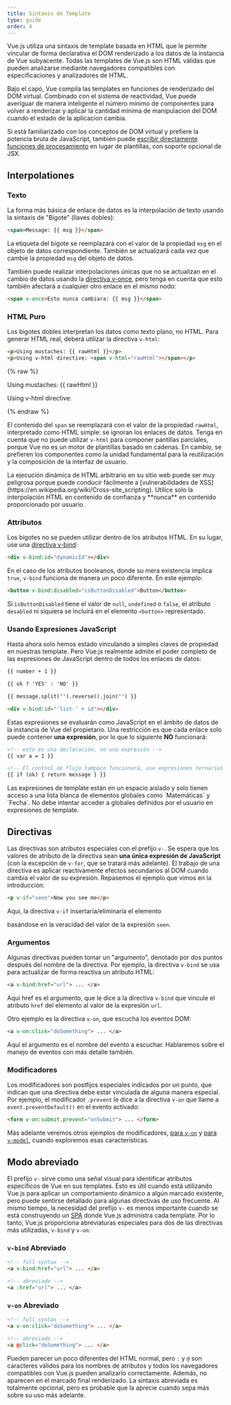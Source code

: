 ```yaml
---
title: Sintaxis de Template
type: guide
order: 4
---
```


Vue.js utiliza una sintaxis de template basada en HTML que le permite vincular de forma declarativa el DOM renderizado a los datos de la instancia de Vue subyacente. Todas las templates de Vue.js son HTML válidas que pueden analizarse mediante navegadores compatibles con especificaciones y analizadores de HTML.

Bajo el capó, Vue compila las templates en funciones de renderizado del DOM virtual. Combinado con el sistema de reactividad, Vue puede averiguar de manera inteligente el número mínimo de componentes para volver a renderizar y aplicar la cantidad mínima de manipulacion del DOM cuando el estado de la aplicacion cambia.

Si está familiarizado con los conceptos de DOM virtual y prefiere la potencia bruta de JavaScript, también puede [escribir directamente funciones de procesamiento](render-function.html) en lugar de plantillas, con soporte opcional de JSX.

## Interpolationes

### Texto

La forma más básica de enlace de datos es la interpolación de texto usando la sintaxis de "Bigote" (llaves dobles):

``` html
<span>Message: {{ msg }}</span>
```

La etiqueta del bigote se reemplazará con el valor de la propiedad `msg` en el objeto de datos correspondiente. También se actualizará cada vez que cambie la propiedad `msg` del objeto de datos.

También puede realizar interpolaciones únicas que no se actualizan en el cambio de datos usando la [directiva v-once](../api/#v-once), pero tenga en cuenta que esto también afectará a cualquier otro enlace en el mismo nodo:

``` html
<span v-once>Esto nunca cambiara: {{ msg }}</span>
```

### HTML Puro

Los bigotes dobles interpretan los datos como texto plano, no HTML. Para generar HTML real, deberá utilizar la directiva `v-html`:

``` html
<p>Using mustaches: {{ rawHtml }}</p>
<p>Using v-html directive: <span v-html="rawHtml"></span></p>
```

{% raw %}
<div id="example1" class="demo">
  <p>Using mustaches: {{ rawHtml }}</p>
  <p>Using v-html directive: <span v-html="rawHtml"></span></p>
</div>
<script>
new Vue({
  el: '#example1',
  data: function () {
  	return {
  	  rawHtml: '<span style="color: red">This should be red.</span>'
  	}
  }
})
</script>
{% endraw %}

El contenido del `span` se reemplazará con el valor de la propiedad `rawHtml`, interpretado como HTML simple: se ignoran los enlaces de datos. Tenga en cuenta que no puede utilizar `v-html` para componer pantillas parciales, porque Vue no es un motor de plantillas basado en cadenas. En cambio, se prefieren los componentes como la unidad fundamental para la reutilización y la composición de la interfaz de usuario.

<p class="tip">La ejecución dinámica de HTML arbitrario en su sitio web puede ser muy peligrosa porque puede conducir fácilmente a [vulnerabilidades de XSS](https://en.wikipedia.org/wiki/Cross-site_scripting). Utilice solo la interpolación HTML en contenido de confianza y **nunca** en contenido proporcionado por usuario.</p>

### Attributos

Los bigotes no se pueden utilizar dentro de los atributos HTML. En su lugar, use una [directiva v-bind](../api/#v-bind):

``` html
<div v-bind:id="dynamicId"></div>
```

En el caso de los atributos booleanos, donde su mera existencia implica `true`, `v-bind` funciona de manera un poco diferente. En este ejemplo:

``` html
<button v-bind:disabled="isButtonDisabled">Button</button>
```

Si `isButtonDisabled` tiene el valor de `null`, `undefined` o `false`, el atributo `desabled` ni siquiera se incluirá en el elemento `<button>` representado.

### Usando Expresiones JavaScript 

Hasta ahora solo hemos estado vinculando a simples claves de propiedad en nuestras template. Pero Vue.js realmente admite el poder completo de las expresiones de JavaScript dentro de todos los enlaces de datos:

``` html
{{ number + 1 }}

{{ ok ? 'YES' : 'NO' }}

{{ message.split('').reverse().join('') }}

<div v-bind:id="'list-' + id"></div>
```

Estas expresiones se evaluarán como JavaScript en el ámbito de datos de la instancia de Vue del propietario. Una restricción es que cada enlace solo puede contener **una expresión**, por lo que lo siguiente **NO** funcionará:

``` html
<!-- esto es una declaración, no una expresión -->
{{ var a = 1 }}

<!-- El control de flujo tampoco funcionará, use expresiones ternarias -->
{{ if (ok) { return message } }}
```

<p class="tip">Las expresiones de template están en un espacio aislado y solo tienen acceso a una lista blanca de elementos globales como `Matemáticas` y `Fecha`. No debe intentar acceder a globales definidos por el usuario en expresiones de template.</p>

## Directivas

Las directivas son atributos especiales con el prefijo `v-`. Se espera que los valores de atributo de la directiva sean **una única expresión de JavaScript** (con la excepción de `v-for`, que se tratará más adelante). El trabajo de una directiva es aplicar reactivamente efectos secundarios al DOM cuando cambia el valor de su expresión. Repasemos el ejemplo que vimos en la introducción:

``` html
<p v-if="seen">Now you see me</p>
```
Aquí, la directiva `v-if` insertaría/eliminaría el elemento <p> basándose en la veracidad del valor de la expresión `seen`.

### Argumentos

Algunas directivas pueden tomar un "argumento", denotado por dos puntos después del nombre de la directiva. Por ejemplo, la directiva `v-bind` se usa para actualizar de forma reactiva un atributo HTML:

``` html
<a v-bind:href="url"> ... </a>
```

Aquí href es el argumento, que le dice a la directiva `v-bind` que vincule el atributo `href` del elemento al valor de la expresión `url`.

Otro ejemplo es la directiva `v-on`, que escucha los eventos DOM:

``` html
<a v-on:click="doSomething"> ... </a>
```

Aquí el argumento es el nombre del evento a escuchar. Hablaremos sobre el manejo de eventos con más detalle también.

### Modificadores

Los modificadores son postfijos especiales indicados por un punto, que indican que una directiva debe estar vinculada de alguna manera especial. Por ejemplo, el modificador `.prevent` le dice a la directiva `v-on` que llame a `event.preventDefault()` en el evento activado:

``` html
<form v-on:submit.prevent="onSubmit"> ... </form>
```

Más adelante veremos otros ejemplos de modificadores, [para `v-on`](events.html#Modificadores-de-eventos) y [para `v-model`](forms.html#Modificadores), cuando exploremos esas características.

## Modo abreviado

El prefijo `v-` sirve como una señal visual para identificar atributos específicos de Vue en sus templates. Esto es útil cuando está utilizando Vue.js para aplicar un comportamiento dinámico a algún marcado existente, pero puede sentirse detallado para algunas directivas de uso frecuente. Al mismo tiempo, la necesidad del prefijo `v-` es menos importante cuando se está construyendo un [SPA](https://en.wikipedia.org/wiki/Single-page_application) donde Vue.js administra cada template. Por lo tanto, Vue.js proporciona abreviaturas especiales para dos de las directivas más utilizadas, `v-bind` y `v-on`:

### `v-bind` Abreviado

``` html
<!-- full syntax -->
<a v-bind:href="url"> ... </a>

<!-- abreviado -->
<a :href="url"> ... </a>
```

### `v-on` Abreviado

``` html
<!-- full syntax -->
<a v-on:click="doSomething"> ... </a>

<!-- abreviado -->
<a @click="doSomething"> ... </a>
```

Pueden parecer un poco diferentes del HTML normal, pero `:` y `@` son caracteres válidos para los nombres de atributos y todos los navegadores compatibles con Vue.js pueden analizarlo correctamente. Además, no aparecen en el marcado final renderizado. La sintaxis abreviada es totalmente opcional, pero es probable que la aprecie cuando sepa más sobre su uso más adelante.
